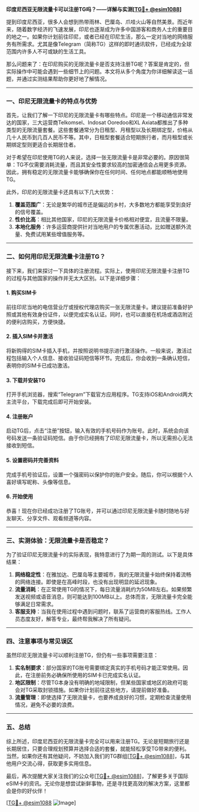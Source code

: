 **印度尼西亚无限流量卡可以注册TG吗？——详解与实测[[TG💪+ @esim1088](https://t.me/s/esim1088)]**

提到印度尼西亚，很多人会想到热带雨林、巴厘岛、爪哇火山等自然美景。而近年来，随着数字经济的飞速发展，印尼也逐渐成为许多中国游客和商务人士的重要目的地之一。如果你计划前往印尼，或者已经在印尼生活，那么一定对当地的网络服务有所需求。尤其是像Telegram（简称TG）这样的即时通讯软件，已经成为全球范围内许多人不可或缺的生活工具。

那么问题来了：在印尼购买的无限流量卡是否支持注册TG呢？答案是肯定的，但实际操作中可能会遇到一些细节上的问题。本文将从多个角度为你详细解读这一话题，并通过实测结果帮助你更好地了解情况。

---

### 一、印尼无限流量卡的特点与优势

首先，让我们了解一下印尼的无限流量卡有哪些特点。印尼是一个移动通信非常发达的国家，三大运营商Telkomsel、Indosat Ooredoo和XL Axiata都推出了多种类型的无限流量套餐。这些套餐通常分为日租型、月租型以及长期绑定型，价格从几十人民币到几百人民币不等。其中，日租型套餐适合短期旅行者，而月租型或长期绑定型则更适合长期居住者。

对于希望在印尼使用TG的人来说，选择一张无限流量卡是非常必要的。原因很简单：TG不仅需要消耗流量，而且其安全性要求较高的加密通信会占用更多资源。因此，拥有稳定的无限流量卡能够确保你在任何时间、任何地点都能顺畅地使用TG。

此外，印尼的无限流量卡还具有以下几大优势：
1. **覆盖范围广**：无论是繁华的城市还是偏远的乡村，大多数地方都能享受到良好的信号覆盖。
2. **性价比高**：相比其他国家，印尼的无限流量卡价格相对便宜，且流量不限量。
3. **本地化服务**：许多运营商提供针对当地用户的专属优惠活动，比如赠送额外流量、免费试用某些增值服务等。

---

### 二、如何用印尼无限流量卡注册TG？

接下来，我们来探讨一下具体的注册流程。实际上，使用印尼无限流量卡注册TG的过程与其他国家的操作并无太大区别。以下是详细步骤：

#### 1. 购买SIM卡
前往印尼当地的电信营业厅或授权代理店购买一张无限流量卡。建议提前准备好护照或其他有效身份证件，以便完成实名认证。同时，也可以直接在机场或酒店附近的便利店购买，方便快捷。

#### 2. 插入SIM卡并激活
将新购得的SIM卡插入手机，并按照说明书提示进行激活操作。一般来说，激活过程包括输入个人信息、接收验证码短信等环节。完成后，你会收到一条确认短信，表明你的SIM卡已成功激活。

#### 3. 下载并安装TG
打开手机浏览器，搜索“Telegram”下载官方应用程序。TG支持iOS和Android两大主流平台，下载完成后即可开始安装。

#### 4. 注册账户
启动TG后，点击“注册”按钮，输入有效的手机号码作为账号。此时，系统会向该号码发送一条验证码短信。由于你已经拥有了印尼无限流量卡，所以无需担心无法接收到短信。

#### 5. 设置密码并完善资料
完成手机号验证后，设置一个强密码以保护你的账户安全。随后，你可以根据个人喜好填写昵称、头像等信息。

#### 6. 开始使用
恭喜！现在你已经成功注册了TG账号，并可以通过印尼无限流量卡随时随地与好友聊天、分享文件、观看频道等内容。

---

### 三、实测体验：无限流量卡是否稳定？

为了验证印尼无限流量卡的实际表现，我特意进行了为期一周的测试。以下是具体结果：

1. **网络稳定性**：在雅加达、巴厘岛等主要城市，我的无限流量卡始终保持着流畅的网络连接。即使是在高峰时段，也没有出现明显的延迟现象。
2. **流量消耗**：在正常使用TG的情况下，每日流量消耗约为50MB左右。如果频繁发送视频或语音消息，则可能达到100MB以上。总体而言，无限流量卡完全能够满足日常需求。
3. **客服支持**：当我在使用过程中遇到问题时，联系了运营商的客服热线。工作人员态度友好，解答专业，最终帮我解决了所有疑问。

---

### 四、注意事项与常见误区

虽然印尼无限流量卡可以顺利注册TG，但仍有一些事项需要注意：

1. **实名制要求**：部分国家的TG账号需要绑定真实的手机号码才能正常使用。因此，在注册前务必确保所使用的SIM卡已完成实名认证。
2. **地区限制**：尽管TG本身没有明确的地域限制，但某些国家或地区的政府可能会对TG采取封锁措施。如果你计划前往这些地方，请提前做好准备。
3. **流量管理**：即使选择了无限流量卡，也要养成良好的习惯，定期检查流量使用情况，避免不必要的浪费。

---

### 五、总结

综上所述，印度尼西亚的无限流量卡完全可以用来注册TG。无论是短期旅行还是长期居住，只要合理规划预算并选择合适的套餐，就能轻松享受TG带来的便利。当然，如果你还有其他疑问，不妨加入我们的TG群组[[TG💪+ @esim1088](https://t.me/s/esim1088)]，与其他用户交流心得，获取更多实用信息。

最后，再次提醒大家关注我们的公众号[[TG💪+ @esim1088](https://t.me/s/esim1088)]，了解更多关于国际eSIM卡的资讯。无论你是想尝试新鲜事物，还是寻找更高效的解决方案，这里都会是你的好伙伴！

[[TG💪+ @esim1088](https://t.me/s/esim1088) ![Image](https://i.postimg.cc/4NQfJmqS/Snipaste-2025-05-13-00-14-12.png)]